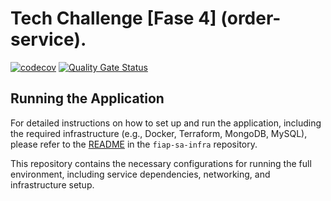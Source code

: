 # Tech Challenge [Fase 4] (order-service).

[![codecov](https://codecov.io/gh/KauanCarvalho/fiap-sa-order-service/graph/badge.svg?token=AM2HUU1VTE)](https://codecov.io/gh/KauanCarvalho/fiap-sa-order-service)
[![Quality Gate Status](https://sonarcloud.io/api/project_badges/measure?project=KauanCarvalho_fiap-sa-order-service&metric=alert_status&token=57d098ff0b804b2ec86cb09e2be184005dea8ed8)](https://sonarcloud.io/summary/new_code?id=KauanCarvalho_fiap-sa-order-service)

## Running the Application

For detailed instructions on how to set up and run the application, including the required infrastructure (e.g., Docker, Terraform, MongoDB, MySQL), please refer to the [README](https://github.com/KauanCarvalho/fiap-sa-infra) in the `fiap-sa-infra` repository.

This repository contains the necessary configurations for running the full environment, including service dependencies, networking, and infrastructure setup.
